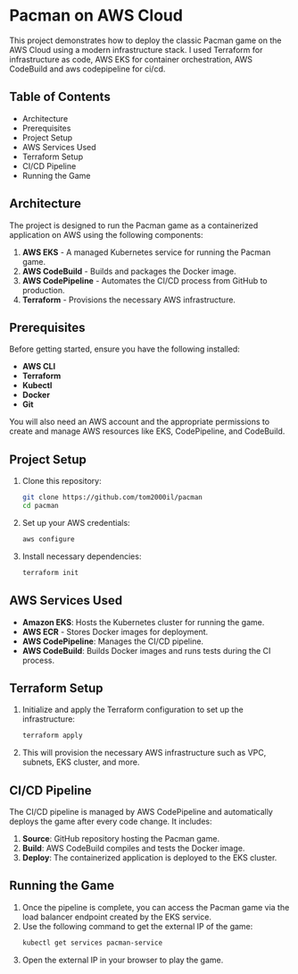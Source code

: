 # Pacman on AWS Cloud

This project demonstrates how to deploy the classic Pacman game on the AWS Cloud using a modern infrastructure stack. I used Terraform for infrastructure as code, AWS EKS for container orchestration, AWS CodeBuild and aws codepipeline for ci/cd.
## Table of Contents
- Architecture
- Prerequisites
- Project Setup
- AWS Services Used
- Terraform Setup
- CI/CD Pipeline
- Running the Game

## Architecture
The project is designed to run the Pacman game as a containerized application on AWS using the following components:
1. **AWS EKS** - A managed Kubernetes service for running the Pacman game.
2. **AWS CodeBuild** - Builds and packages the Docker image.
3. **AWS CodePipeline** - Automates the CI/CD process from GitHub to production.
4. **Terraform** - Provisions the necessary AWS infrastructure.

## Prerequisites
Before getting started, ensure you have the following installed:
- **AWS CLI**
- **Terraform**
- **Kubectl**
- **Docker**
- **Git**

You will also need an AWS account and the appropriate permissions to create and manage AWS resources like EKS, CodePipeline, and CodeBuild.

## Project Setup
1. Clone this repository:
    ```bash
    git clone https://github.com/tom2000il/pacman
    cd pacman
    ```

2. Set up your AWS credentials:
    ```bash
    aws configure
    ```

3. Install necessary dependencies:
    ```bash
    terraform init
    ```

## AWS Services Used
- **Amazon EKS**: Hosts the Kubernetes cluster for running the game.
- **AWS ECR** - Stores Docker images for deployment.
- **AWS CodePipeline**: Manages the CI/CD pipeline.
- **AWS CodeBuild**: Builds Docker images and runs tests during the CI process.

## Terraform Setup
1. Initialize and apply the Terraform configuration to set up the infrastructure:
    ```bash
    terraform apply
    ```
2. This will provision the necessary AWS infrastructure such as VPC, subnets, EKS cluster, and more.

## CI/CD Pipeline
The CI/CD pipeline is managed by AWS CodePipeline and automatically deploys the game after every code change. It includes:
1. **Source**: GitHub repository hosting the Pacman game.
2. **Build**: AWS CodeBuild compiles and tests the Docker image.
3. **Deploy**: The containerized application is deployed to the EKS cluster.

## Running the Game
1. Once the pipeline is complete, you can access the Pacman game via the load balancer endpoint created by the EKS service.
2. Use the following command to get the external IP of the game:
    ```bash
    kubectl get services pacman-service
    ```
3. Open the external IP in your browser to play the game.
